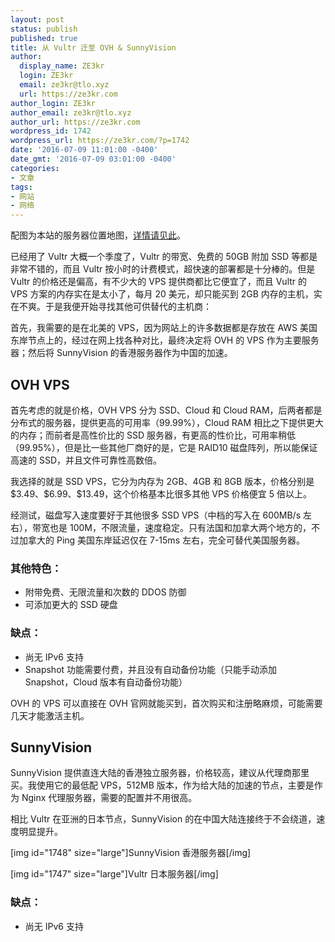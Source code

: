 ```yaml
---
layout: post
status: publish
published: true
title: 从 Vultr 迁至 OVH & SunnyVision
author:
  display_name: ZE3kr
  login: ZE3kr
  email: ze3kr@tlo.xyz
  url: https://ze3kr.com
author_login: ZE3kr
author_email: ze3kr@tlo.xyz
author_url: https://ze3kr.com
wordpress_id: 1742
wordpress_url: https://ze3kr.com/?p=1742
date: '2016-07-09 11:01:00 -0400'
date_gmt: '2016-07-09 03:01:00 -0400'
categories:
- 文章
tags:
- 网站
- 网络
---
```

<p>配图为本站的服务器位置地图，<a href="https://tlo.xyz/network/">详情请见此</a>。</p>
<p>已经用了 Vultr 大概一个季度了，Vultr 的带宽、免费的 50GB 附加 SSD 等都是非常不错的，而且 Vultr 按小时的计费模式，超快速的部署都是十分棒的。但是 Vultr 的价格还是偏高，有不少大的 VPS 提供商都比它便宜了，而且 Vultr 的 VPS 方案的内存实在是太小了，每月 20 美元，却只能买到 2GB 内存的主机，实在不爽。于是我便开始寻找其他可供替代的主机商：<!--more--></p>
<p>首先，我需要的是在北美的 VPS，因为网站上的许多数据都是存放在 AWS 美国东岸节点上的，经过在网上找各种对比，最终决定将 OVH 的 VPS 作为主要服务器；然后将 SunnyVision 的香港服务器作为中国的加速。</p>
<h2>OVH VPS</h2>
<p>首先考虑的就是价格，OVH VPS 分为 SSD、Cloud 和 Cloud RAM，后两者都是分布式的服务器，提供更高的可用率（99.99%），Cloud RAM 相比之下提供更大的内存；而前者是高性价比的 SSD 服务器，有更高的性价比，可用率稍低（99.95%），但是比一些其他厂商好的是，它是 RAID10 磁盘阵列，所以能保证高速的 SSD，并且文件可靠性高数倍。</p>
<p>我选择的就是 SSD VPS，它分为内存为 2GB、4GB 和 8GB 版本，价格分别是 $3.49、$6.99、$13.49，这个价格基本比很多其他 VPS 价格便宜 5 倍以上。</p>
<p>经测试，磁盘写入速度要好于其他很多 SSD VPS（中档的写入在 600MB/s 左右），带宽也是 100M，不限流量，速度稳定。只有法国和加拿大两个地方的，不过加拿大的 Ping 美国东岸延迟仅在 7-15ms 左右，完全可替代美国服务器。</p>
<h3>其他特色：</h3>
<ul>
<li>附带免费、无限流量和次数的 DDOS 防御</li>
<li>可添加更大的 SSD 硬盘</li>
</ul>
<h3>缺点：</h3>
<ul>
<li>尚无 IPv6 支持</li>
<li>Snapshot 功能需要付费，并且没有自动备份功能（只能手动添加 Snapshot，Cloud 版本有自动备份功能）</li>
</ul>
<p>OVH 的 VPS 可以直接在 OVH 官网就能买到，首次购买和注册略麻烦，可能需要几天才能激活主机。</p>
<h2>SunnyVision</h2>
<p>SunnyVision 提供直连大陆的香港独立服务器，价格较高，建议从代理商那里买。我使用它的最低配 VPS，512MB 版本，作为给大陆的加速的节点，主要是作为 Nginx 代理服务器，需要的配置并不用很高。</p>
<p>相比 Vultr 在亚洲的日本节点，SunnyVision 的在中国大陆连接终于不会绕道，速度明显提升。</p>
<p>[img id="1748" size="large"]SunnyVision 香港服务器[/img]</p>
<p>[img id="1747" size="large"]Vultr 日本服务器[/img]</p>
<h3>缺点：</h3>
<ul>
<li>尚无 IPv6 支持</li>
</ul>
<h2></h2>
<h2></h2>
